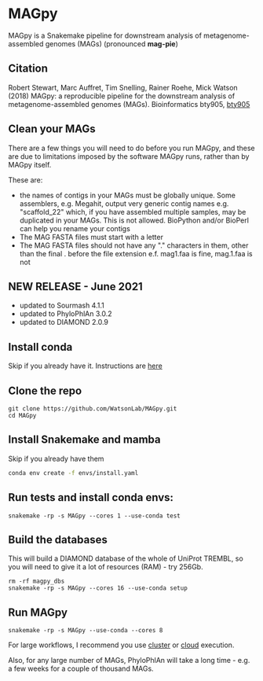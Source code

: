 # MAGpy
MAGpy is a Snakemake pipeline for downstream analysis of metagenome-assembled genomes (MAGs) (pronounced **mag-pie**)

## Citation

Robert Stewart, Marc Auffret, Tim Snelling, Rainer Roehe, Mick Watson (2018) MAGpy: a reproducible pipeline for the downstream analysis of metagenome-assembled genomes (MAGs). Bioinformatics bty905, [bty905](https://doi.org/10.1093/bioinformatics/bty905)

## Clean your MAGs

There are a few things you will need to do before you run MAGpy, and these are due to limitations imposed by the software MAGpy runs, rather than by MAGpy itself.  

These are:

* the names of contigs in your MAGs must be globally unique.  Some assemblers, e.g. Megahit, output very generic contig names e.g. "scaffold_22" which, if you have assembled multiple samples, may be duplicated in your MAGs.  This is not allowed.  BioPython and/or BioPerl can help you rename your contigs
* The MAG FASTA files must start with a letter
* The MAG FASTA files should not have any "." characters in them, other than the final . before the file extension e.f. mag1.faa is fine, mag.1.faa is not

## NEW RELEASE - June 2021

* updated to Sourmash 4.1.1
* updated to PhyloPhlAn 3.0.2
* updated to DIAMOND 2.0.9

## Install conda

Skip if you already have it. Instructions are [here](https://docs.conda.io/en/latest/miniconda.html)

## Clone the repo

```
git clone https://github.com/WatsonLab/MAGpy.git
cd MAGpy
```

## Install Snakemake and mamba

Skip if you already have them

```sh
conda env create -f envs/install.yaml 
```

## Run tests and install conda envs:

```
snakemake -rp -s MAGpy --cores 1 --use-conda test
```

## Build the databases

This will build a DIAMOND database of the whole of UniProt TREMBL, so you will need to give it a lot of resources (RAM) - try 256Gb.

```
rm -rf magpy_dbs
snakemake -rp -s MAGpy --cores 16 --use-conda setup
```

## Run MAGpy

```
snakemake -rp -s MAGpy --use-conda --cores 8
```

For large workflows, I recommend you use [cluster](https://snakemake.readthedocs.io/en/stable/executing/cluster.html) or [cloud](https://snakemake.readthedocs.io/en/stable/executing/cloud.html) execution.

Also, for any large number of MAGs, PhyloPhlAn will take a long time - e.g. a few weeks for a couple of thousand MAGs.

